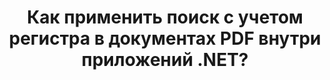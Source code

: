 ---
############################# Static ############################
layout: "auto-gen-gist"
draft: false
path: "ru/search/net/case-sensitive/pdf/"
otherformats: DOC DOT DOCX DOCM DOTX DOTM TXT ODT OTT RTF XLS XLT XLSX XLSM XLSB XLTX XLTM XLA XLAM ODS OTS CSV TSV XML PPT PPS POT PPTX PPTM POTX POTM PPSX PPSM ODP PST OST EML EMLX MSG ONE ZIP XHTML MHTML MD CHM EPUB FB2  

############################# Head ############################
head_title: "Применить поиск текста с учетом регистра в документах PDF через .NET"
head_description: "GroupDocs.Search .NET API позволяет программистам применять текстовый поиск с учетом регистра и находить точную последовательность слов в документах PDF через .NET API."

############################# Header ############################
title: "Как применить поиск с учетом регистра в документах PDF внутри приложений .NET?"
description: "GroupDocs.Search .NET API позволяет разработчикам программного обеспечения применять текстовый поиск с учетом регистра в различных типах документов, таких как PDF, HTML, DOCX, PPTX, XLSX и других, внутри приложений .NET."

######################### Download Button #######################
button:
    enable: true

############################# About ############################
about:
    enable: true
    title: "Что такое поиск с учетом регистра и как его добиться с помощью .NET?"
    content: |
     Существует множество полезных методов поиска, которые могут помочь пользователям искать в различных типах документов определенную комбинацию слов или других данных. Поиск с учетом регистра — это очень полезный метод, который позволяет пользователям искать документы и веб-страницы независимо от того, считаются ли прописные и строчные буквы разными или одинаковыми. Например, «Компьютер», «компьютер» и «КОМПЬЮТЕР» будут рассматриваться как разные слова, потому что буква «С» в первом случае заглавная, во втором — строчная, а в третьем — все прописные. GroupDocs.Search для .NET — это удобный высокопроизводительный API для поиска документов, который позволяет разработчикам программного обеспечения создавать программные приложения и инструменты для выполнения текстового поиска, а также с легкостью индексировать документы. API обеспечивает поддержку некоторых из наиболее часто используемых форматов файлов, таких как PDF, HTML, электронная почта Outlook, Microsoft Office Word, листы Excel, презентации PowerPoint, Outlook MSG, PST и многие другие. Еще одна полезная функция заключается в том, что он может идентифицировать поисковые запросы, написанные на языке, который не соответствует вашей раскладке клавиатуры.

############################# content ############################
steps:
    enable: true
    block:
    - title_left: "Выполнение поиска с учетом регистра в документах PDF через .NET"
      content_left: |
       GroupDocs.Search .NET API позволяет программистам добавлять функции поиска с учетом регистра в свои собственные приложения C# .NET. В следующем примере кода .NET показано, как добиться поиска с учетом регистра с помощью запроса в текстовой форме в файлах PDF всего за пару строк кода.

      title_right: "Применить поиск с учетом регистра в документах PDF"
      content_right: |
         * Определите путь к индексной папке, а также к папке документов.
         * Создайте индекс в указанной папке, вызвав экземпляр класса [Index](https://apireference.groupdocs.com/search/net/groupdocs.search/index/constructors/2).
         * Индексирование документов из указанной папки путем вызова экземпляра класса [Add](https://apireference.groupdocs.com/search/net/groupdocs.search.index/add/methods/1)
         * Инициализирует новый экземпляр класса [SearchOptions](https://apireference.groupdocs.com/search/net/groupdocs.search.options/searchoptions).
         * Включение поиска с учетом регистраb путем вызова метода [UseCaseSensitiveSearch](https://apireference.groupdocs.com/search/net/groupdocs.search.options/searchoptions/properties/usecasesensitivesearch)
         * Определить строку поиска и начать поиск
         
        
      gisthash: "805df69ebb1145d5c15c212431de1395"
      gistfile: "case-sensitive_in_text_queries_dotnet.cs"

    - title_left: "Выполнение поиска с учетом регистра в форме объекта через .NET"
      content_left: |
        GroupDocs.Search .NET дает разработчикам программного обеспечения возможность находить слова с учетом прописных и строчных букв внутри приложения .NET. В следующем примере кода .NET показано, как применять поиск с учетом регистра с запросом в форме объекта в документах PDF.

      title_right: "Сделать поиск с учетом регистра в документах PDF"
      content_right: |
        * Определите путь к индексной папке, а также к папке документов.
        * Создайте индекс в указанной папке, вызвав экземпляр класса [Index](https://apireference.groupdocs.com/search/net/groupdocs.search/index/constructors/2).
        * Индексирование документов из указанной папки путем вызова экземпляра класса [Add](https://apireference.groupdocs.com/search/net/groupdocs.search.index/add/methods/1)
        * Инициализирует новый экземпляр класса [SearchOptions](https://apireference.groupdocs.com/search/net/groupdocs.search.options/searchoptions).
        * Включение поиска с учетом регистраb путем вызова метода [UseCaseSensitiveSearch](https://apireference.groupdocs.com/search/net/groupdocs.search.options/searchoptions/properties/usecasesensitivesearch)
        * Создание поискового запроса в объектной форме путем вызова метода [CreateWordQuery](https://apireference.groupdocs.com/search/net/groupdocs.search/searchquery/methods/createwordquery)
        * Начать поиск и отображать результаты поиска
     
      gisthash: "846d0dd11f88a59d62f083e33e84286b"
      gistfile: "case-sensitive_search_in_object_queries_dotnet.cs"

    - title_left: "Системные Требования"
      content_left: |
       GroupDocs.Search для .NET поддерживается на всех основных платформах и операционных системах. Чтобы ознакомиться с полным руководством по системным требованиям, посетите [системные требования](https://docs.groupdocs.com/search/net/system-requirements/) перед выполнением приведенного ниже кода. Убедитесь, что на вашем компьютере установлены следующие предварительные требования. система:
         * Операционные системы: Microsoft Windows, Linux, MacOS
         * Среда разработки: Visual Studio, Xamarin, MonoDevelop и т. д.
         * Фреймворки: .NET Framework, .NET Standard, .NET Core, Mono
         * Получите последнюю версию GroupDocs.Search для .NET API из [NuGet](https://www.nuget.org/packages/GroupDocs.search/)
        
      title_right: "Зачем использовать GroupDocs.Search"
      content_right: |
        * Создание поискового индекса как в памяти, так и на диске.
        * Возможность индексации из файла, потока или структуры.
        * Поддержка индексирования защищенных паролем документов.
        * Поддержка слияния нескольких индексов.
        * Фильтровать документ во время поисковой индексации.
        * Поддержка проверки орфографии во время поиска.
        * Смешанные символы полностью поддерживаются
        * Объединение различных типов поиска в один поисковый запрос.
        * Поддержка простого поиска слов и регулярных выражений
        * Полная поддержка замены псевдонимов в поисковых запросах.

demos:
    enable: true
        

more_formats:
    enable: true


back_to_top:
    enable: true
---